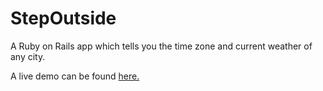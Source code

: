 # StepOutside

A Ruby on Rails app which tells you the time zone and current weather of any city.

A live demo can be found [here.](https://stepoutside.herokuapp.com)
